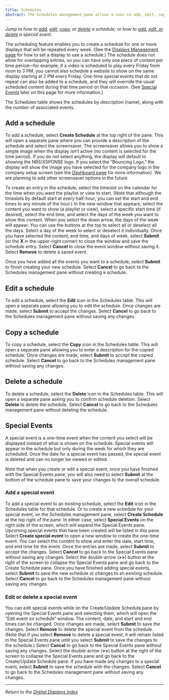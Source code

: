 ```yaml
---
title: Schedules
abstract: The Schedules management pane allows a user to add, edit, copy, or delete a schedule. Selecting the Displays link and then the Schedules link in the navigation pane will take you to the Schedules management pane. 
---
```

*Jump to how to [add](schedules-management.md#add-a-schedule), [edit](schedules-management.md#edit-a-schedule), [copy](schedules-management.md#copy-a-schedule), or [delete](schedules-management.md#delete-a-schedule) a schedule; or how to [add](schedules-management#add-a-special-event), [edit, or delete](schedules-management#edit-or-delete-a-special-event) a special event.*

The scheduling feature enables you to create a schedule for one or more displays that will be repeated every week. (See the [Displays Management page](displays-management.md) for how to set a display to use a schedule.) The schedule does not allow for overlapping entries, so you can have only one piece of content per time period—for example, if a video is scheduled to play every Friday from noon to 3 PM, you cannot also schedule a website to show on the same display starting at 2 PM every Friday. One-time special events that do not repeat can also be added to a schedule, and they will override the usual scheduled content during that time period on that occasion. (See [Special Events](schedules-management.md#special-events) later on this page for more information.)

The Schedules table shows the schedules by description (name), along with the number of associated events.

## Add a schedule
To add a schedule, select **Create Schedule** at the top right of the pane. This will open a separate pane where you can provide a description of the schedule and select the screensaver. The screensaver allows you to show a simple image when the display isn’t active (no content is selected for the time period). If you do not select anything, the display will default to showing the NRS/XSPONSE logo. If you select the “Bouncing Logo,” the display will show the image you have selected for the company logo in the company setup screen (see the [Dashboard page](general-ops/dashboard.md) for more information). We are planning to add other screensaver options in the future.

To create an entry in the schedule, select the timeslot on the calendar for the time when you want the playlist or view to start. (Note that although the timeslots by default start at every half-hour, you can set the start and end times to any minute of the hour.) In the new window that appears, select the content you want to show (a playlist or view), select a specific start time (if desired), select the end time, and select the days of the week you want to show this content. When you select the down arrow, the days of the week will appear. You can use the buttons at the top to select all or deselect all the days. Select a day of the week to select or deselect it individually. Once you have selected the content, end time, and days of week, select **Submit** (or the **X** in the upper-right corner) to close the window and save the schedule entry. Select **Cancel** to close the event window without saving it. Select **Remove** to delete a saved event.

Once you have added all the events you want to a schedule, select **Submit** to finish creating your new schedule. Select **Cancel** to go back to the Schedules management pane without creating a schedule.

## Edit a schedule
To edit a schedule, select the **Edit** icon in the Schedules table. This will open a separate pane allowing you to edit the schedule. Once changes are made, select **Submit** to accept the changes. Select **Cancel** to go back to the Schedules management pane without saving any changes.

## Copy a schedule
To copy a schedule, select the **Copy** icon in the Schedules table. This will open a separate pane allowing you to enter a description for the copied schedule. Once changes are made, select **Submit** to accept the copied schedule. Select **Cancel** to go back to the Schedules management pane without saving any changes.

## Delete a schedule
To delete a schedule, select the **Delete** icon in the Schedules table. This will open a separate pane asking you to confirm schedule deletion. Select **Delete** to delete the schedule. Select **Cancel** to go back to the Schedules management pane without deleting the schedule.

## Special Events
A special event is a one-time event when the content you select will be displayed instead of what is shown on the schedule. Special events will appear in the schedule but only during the week for which they are scheduled. Once the date for a special event has passed, the special event is deleted and can no longer be viewed or edited.
 
Note that when you create or edit a special event, once you have finished with the Special Events pane, you will also need to select **Submit** at the bottom of the schedule pane to save your changes to the overall schedule.

### Add a special event
To add a special event to an existing schedule, select the **Edit** icon in the Schedules table for that schedule. Or to create a new schedule for your special event, on the Schedules management pane, select **Create Schedule** at the top right of the pane. In either case, select **Special Events** on the right side of the screen, which will expand the Special Events pane. Upcoming special events that have been created will be listed in this pane. Select **Create special event** to open a new window to create the one-time event. You can select the content to show and enter the date, start time, and end time for the event. Once the entries are made, select **Submit** to accept the changes. Select **Cancel** to go back to the Special Events pane without saving any changes. Select the double-arrow (**>>**) button at the right of the screen to collapse the Special Events pane and go back to the Create Schedule pane. Once you have finished adding special events, select **Submit** to save the new schedule or changes to an existing schedule. Select **Cancel** to go back to the Schedules management pane without saving any changes.

### Edit or delete a special event
You can edit special events while on the Create/Update Schedule pane by opening the Special Events pane and selecting them, which will open the “Edit event on schedule” window. The content, date, and start and end times can be changed. Once changes are made, select **Submit** to save the changes. Select **Remove** to delete the special event from the schedule. (Note that if you select **Remove** to delete a special event, it will remain listed in the Special Events pane until you select **Submit** to save the changes to the schedule.) Select **Cancel** to go back to the Special Events pane without saving any changes. Select the double-arrow (**>>**) button at the right of the screen to collapse the Special Events pane and go back to the Create/Update Schedule pane. If you have made any changes to a special event, select **Submit** to save the schedule with the changes. Select **Cancel** to go back to the Schedules management pane without saving any changes.

___
*Return to the [Digital Displays index](index.md)*
